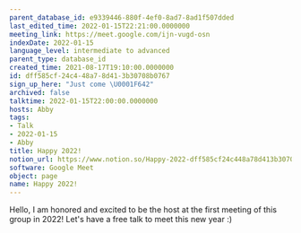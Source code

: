 ```yaml
---
parent_database_id: e9339446-880f-4ef0-8ad7-8ad1f507dded
last_edited_time: 2022-01-15T22:21:00.0000000
meeting_link: https://meet.google.com/ijn-vugd-osn
indexDate: 2022-01-15
language_level: intermediate to advanced
parent_type: database_id
created_time: 2021-08-17T19:10:00.0000000
id: dff585cf-24c4-48a7-8d41-3b30708b0767
sign_up_here: "Just come \U0001F642"
archived: false
talktime: 2022-01-15T22:00:00.0000000
hosts: Abby
tags:
- Talk
- 2022-01-15
- Abby
title: Happy 2022!
notion_url: https://www.notion.so/Happy-2022-dff585cf24c448a78d413b30708b0767
software: Google Meet
object: page
name: Happy 2022!
---
```


Hello, I am honored and excited to be the host at the first meeting of this group in 2022! Let's have a free talk to meet this new year :)






